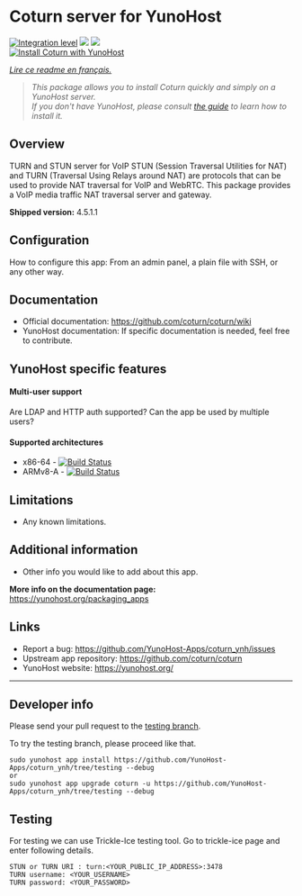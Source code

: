 # Coturn server for YunoHost

[![Integration level](https://dash.yunohost.org/integration/REPLACEBYYOURAPP.svg)](https://dash.yunohost.org/appci/app/REPLACEBYYOURAPP) ![](https://ci-apps.yunohost.org/ci/badges/REPLACEBYYOURAPP.status.svg) ![](https://ci-apps.yunohost.org/ci/badges/REPLACEBYYOURAPP.maintain.svg)  
[![Install Coturn with YunoHost](https://install-app.yunohost.org/install-with-yunohost.svg)](https://install-app.yunohost.org/?app=REPLACEBYYOURAPP)

*[Lire ce readme en français.](./README_fr.md)*

> *This package allows you to install Coturn quickly and simply on a YunoHost server.  
If you don't have YunoHost, please consult [the guide](https://yunohost.org/#/install) to learn how to install it.*

## Overview
TURN and STUN server for VoIP
STUN (Session Traversal Utilities for NAT) and TURN (Traversal Using Relays around NAT) are protocols that can be used to provide NAT traversal for VoIP and WebRTC. This package provides a VoIP media traffic NAT traversal server and gateway. 

**Shipped version:** 4.5.1.1

## Configuration

How to configure this app: From an admin panel, a plain file with SSH, or any other way.

## Documentation

 * Official documentation: https://github.com/coturn/coturn/wiki
 * YunoHost documentation: If specific documentation is needed, feel free to contribute.

## YunoHost specific features

#### Multi-user support

Are LDAP and HTTP auth supported?
Can the app be used by multiple users?

#### Supported architectures

* x86-64 - [![Build Status](https://ci-apps.yunohost.org/ci/logs/REPLACEBYYOURAPP%20%28Apps%29.svg)](https://ci-apps.yunohost.org/ci/apps/REPLACEBYYOURAPP/)
* ARMv8-A - [![Build Status](https://ci-apps-arm.yunohost.org/ci/logs/REPLACEBYYOURAPP%20%28Apps%29.svg)](https://ci-apps-arm.yunohost.org/ci/apps/REPLACEBYYOURAPP/)

## Limitations

* Any known limitations.

## Additional information

* Other info you would like to add about this app.

**More info on the documentation page:**  
https://yunohost.org/packaging_apps

## Links

 * Report a bug: https://github.com/YunoHost-Apps/coturn_ynh/issues
 * Upstream app repository: https://github.com/coturn/coturn
 * YunoHost website: https://yunohost.org/

---

## Developer info

Please send your pull request to the [testing branch](https://github.com/YunoHost-Apps/coturn_ynh/tree/testing).

To try the testing branch, please proceed like that.
```
sudo yunohost app install https://github.com/YunoHost-Apps/coturn_ynh/tree/testing --debug
or
sudo yunohost app upgrade coturn -u https://github.com/YunoHost-Apps/coturn_ynh/tree/testing --debug
```

## Testing

For testing we can use Trickle-Ice testing tool. Go to trickle-ice page and enter following details.
```
STUN or TURN URI : turn:<YOUR_PUBLIC_IP_ADDRESS>:3478
TURN username: <YOUR_USERNAME>
TURN password: <YOUR_PASSWORD>
```
